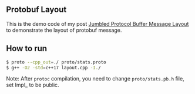 ## Protobuf Layout

This is the demo code of my post [Jumbled Protocol Buffer Message Layout](https://eason-zhan.github.io/posts/jumbled-protocol-buffer-message-layout/) to demonstrate the layout of protobuf message.

## How to run

```bash
$ proto --cpp_out=./ proto/stats.proto
$ g++ -O2 -std=c++17 layout.cpp -I./
```

Note: After `protoc` compilation, you need to change `proto/stats.pb.h` file, set Impl_ to be public.

